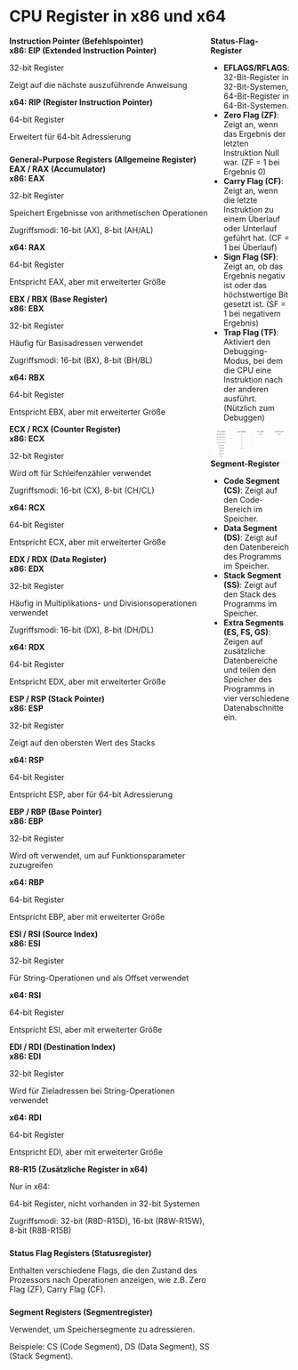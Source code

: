 # CPU Register in x86 und x64

<div style="display: flex;">

<div style="display: flex; flex-direction: column; gap: 10px;">
    <div>
        <strong>Instruction Pointer (Befehlspointer)</strong>
        <div>
            <strong>x86: EIP (Extended Instruction Pointer)</strong>
            <p>32-bit Register</p>
            <p>Zeigt auf die nächste auszuführende Anweisung</p>
        </div>
        <div>
            <strong>x64: RIP (Register Instruction Pointer)</strong>
            <p>64-bit Register</p>
            <p>Erweitert für 64-bit Adressierung</p>
        </div>
    </div>

<div>
        <strong>General-Purpose Registers (Allgemeine Register)</strong>
        <div>
            <strong>EAX / RAX (Accumulator)</strong>
            <div>
                <strong>x86: EAX</strong>
                <p>32-bit Register</p>
                <p>Speichert Ergebnisse von arithmetischen Operationen</p>
                <p>Zugriffsmodi: 16-bit (AX), 8-bit (AH/AL)</p>
            </div>
            <div>
                <strong>x64: RAX</strong>
                <p>64-bit Register</p>
                <p>Entspricht EAX, aber mit erweiterter Größe</p>
            </div>
        </div>
        <div>
            <strong>EBX / RBX (Base Register)</strong>
            <div>
                <strong>x86: EBX</strong>
                <p>32-bit Register</p>
                <p>Häufig für Basisadressen verwendet</p>
                <p>Zugriffsmodi: 16-bit (BX), 8-bit (BH/BL)</p>
            </div>
            <div>
                <strong>x64: RBX</strong>
                <p>64-bit Register</p>
                <p>Entspricht EBX, aber mit erweiterter Größe</p>
            </div>
        </div>
        <div>
            <strong>ECX / RCX (Counter Register)</strong>
            <div>
                <strong>x86: ECX</strong>
                <p>32-bit Register</p>
                <p>Wird oft für Schleifenzähler verwendet</p>
                <p>Zugriffsmodi: 16-bit (CX), 8-bit (CH/CL)</p>
            </div>
            <div>
                <strong>x64: RCX</strong>
                <p>64-bit Register</p>
                <p>Entspricht ECX, aber mit erweiterter Größe</p>
            </div>
        </div>
        <div>
            <strong>EDX / RDX (Data Register)</strong>
            <div>
                <strong>x86: EDX</strong>
                <p>32-bit Register</p>
                <p>Häufig in Multiplikations- und Divisionsoperationen verwendet</p>
                <p>Zugriffsmodi: 16-bit (DX), 8-bit (DH/DL)</p>
            </div>
            <div>
                <strong>x64: RDX</strong>
                <p>64-bit Register</p>
                <p>Entspricht EDX, aber mit erweiterter Größe</p>
            </div>
        </div>
        <div>
            <strong>ESP / RSP (Stack Pointer)</strong>
            <div>
                <strong>x86: ESP</strong>
                <p>32-bit Register</p>
                <p>Zeigt auf den obersten Wert des Stacks</p>
            </div>
            <div>
                <strong>x64: RSP</strong>
                <p>64-bit Register</p>
                <p>Entspricht ESP, aber für 64-bit Adressierung</p>
            </div>
        </div>
        <div>
            <strong>EBP / RBP (Base Pointer)</strong>
            <div>
                <strong>x86: EBP</strong>
                <p>32-bit Register</p>
                <p>Wird oft verwendet, um auf Funktionsparameter zuzugreifen</p>
            </div>
            <div>
                <strong>x64: RBP</strong>
                <p>64-bit Register</p>
                <p>Entspricht EBP, aber mit erweiterter Größe</p>
            </div>
        </div>
        <div>
            <strong>ESI / RSI (Source Index)</strong>
            <div>
                <strong>x86: ESI</strong>
                <p>32-bit Register</p>
                <p>Für String-Operationen und als Offset verwendet</p>
            </div>
            <div>
                <strong>x64: RSI</strong>
                <p>64-bit Register</p>
                <p>Entspricht ESI, aber mit erweiterter Größe</p>
            </div>
        </div>
        <div>
            <strong>EDI / RDI (Destination Index)</strong>
            <div>
                <strong>x86: EDI</strong>
                <p>32-bit Register</p>
                <p>Wird für Zieladressen bei String-Operationen verwendet</p>
            </div>
            <div>
                <strong>x64: RDI</strong>
                <p>64-bit Register</p>
                <p>Entspricht EDI, aber mit erweiterter Größe</p>
            </div>
        </div>
        <div>
            <strong>R8-R15 (Zusätzliche Register in x64)</strong>
            <p>Nur in x64:</p>
            <p>64-bit Register, nicht vorhanden in 32-bit Systemen</p>
            <p>Zugriffsmodi: 32-bit (R8D-R15D), 16-bit (R8W-R15W), 8-bit (R8B-R15B)</p>
        </div>
    </div>

<div>
        <strong>Status Flag Registers (Statusregister)</strong>
        <p>Enthalten verschiedene Flags, die den Zustand des Prozessors nach Operationen anzeigen, wie z.B. Zero Flag (ZF), Carry Flag (CF).</p>
    </div>

 <div>
        <strong>Segment Registers (Segmentregister)</strong>
        <p>Verwendet, um Speichersegmente zu adressieren.</p>
        <p>Beispiele: CS (Code Segment), DS (Data Segment), SS (Stack Segment).</p>
</div>
</div>




<div style="flex: 1;">
<a href="">
    <img src="img/b3d7e425dae623de1ce2d57b25e4e809.png" alt="Packaging status" align="right" width="275px">
</a>
</div>

<div style="flex: 1;">
    <strong>Status-Flag-Register</strong>
    <ul>
        <li><strong>EFLAGS/RFLAGS</strong>: 32-Bit-Register in 32-Bit-Systemen, 64-Bit-Register in 64-Bit-Systemen.</li>
        <li><strong>Zero Flag (ZF)</strong>: Zeigt an, wenn das Ergebnis der letzten Instruktion Null war. (ZF = 1 bei Ergebnis 0)</li>
        <li><strong>Carry Flag (CF)</strong>: Zeigt an, wenn die letzte Instruktion zu einem Überlauf oder Unterlauf geführt hat. (CF = 1 bei Überlauf)</li>
        <li><strong>Sign Flag (SF)</strong>: Zeigt an, ob das Ergebnis negativ ist oder das höchstwertige Bit gesetzt ist. (SF = 1 bei negativem Ergebnis)</li>
        <li><strong>Trap Flag (TF)</strong>: Aktiviert den Debugging-Modus, bei dem die CPU eine Instruktion nach der anderen ausführt. (Nützlich zum Debuggen)</li>
    </ul>
    <div>
    <a href="">
        <img src="img/trapFlag.png" alt="Trap Flag" align="right">
    </a>
    </div>
    <div>
    <strong>Segment-Register</strong>
    <ul>
        <li><strong>Code Segment (CS)</strong>: Zeigt auf den Code-Bereich im Speicher.</li>
        <li><strong>Data Segment (DS)</strong>: Zeigt auf den Datenbereich des Programms im Speicher.</li>
        <li><strong>Stack Segment (SS)</strong>: Zeigt auf den Stack des Programms im Speicher.</li>
        <li><strong>Extra Segments (ES, FS, GS)</strong>: Zeigen auf zusätzliche Datenbereiche und teilen den Speicher des Programms in vier verschiedene Datenabschnitte ein.</li>
    </ul>
    </div>
</div>

</div>
